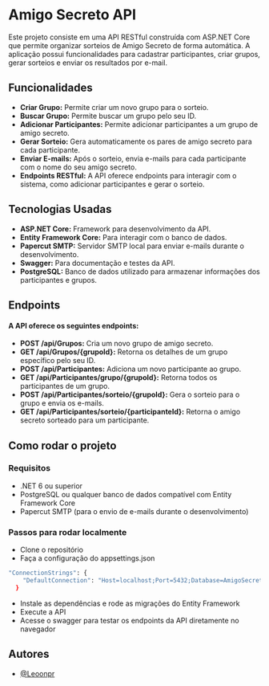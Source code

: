 
# Amigo Secreto API

Este projeto consiste em uma API RESTful construída com ASP.NET Core que permite organizar sorteios de Amigo Secreto de forma automática. A aplicação possui funcionalidades para cadastrar participantes, criar grupos, gerar sorteios e enviar os resultados por e-mail.

## Funcionalidades
* **Criar Grupo:** Permite criar um novo grupo para o sorteio.
* **Buscar Grupo:** Permite buscar um grupo pelo seu ID.
* **Adicionar Participantes:** Permite adicionar participantes a um grupo de amigo secreto.
* **Gerar Sorteio:** Gera automaticamente os pares de amigo secreto para cada participante.
* **Enviar E-mails:** Após o sorteio, envia e-mails para cada participante com o nome do seu amigo secreto.
* **Endpoints RESTful:** A API oferece endpoints para interagir com o sistema, como adicionar participantes e gerar o sorteio.

## Tecnologias Usadas
* **ASP.NET Core:** Framework para desenvolvimento da API.
* **Entity Framework Core:** Para interagir com o banco de dados.
* **Papercut SMTP:** Servidor SMTP local para enviar e-mails durante o desenvolvimento.
* **Swagger:** Para documentação e testes da API.
* **PostgreSQL:** Banco de dados utilizado para armazenar informações dos participantes e grupos.

## Endpoints
#### A API oferece os seguintes endpoints:

* **POST /api/Grupos:** Cria um novo grupo de amigo secreto.
* **GET /api/Grupos/{grupoId}:** Retorna os detalhes de um grupo específico pelo seu ID.
* **POST /api/Participantes:** Adiciona um novo participante ao grupo.
* **GET /api/Participantes/grupo/{grupoId}:** Retorna todos os participantes de um grupo.
* **POST /api/Participantes/sorteio/{grupoId}:** Gera o sorteio para o grupo e envia os e-mails.
* **GET /api/Participantes/sorteio/{participanteId}:** Retorna o amigo secreto sorteado para um participante.


## Como rodar o projeto
### Requisitos
* .NET 6 ou superior
* PostgreSQL ou qualquer banco de dados compatível com Entity Framework Core
* Papercut SMTP (para o envio de e-mails durante o desenvolvimento)

### Passos para rodar localmente
* Clone o repositório
* Faça a configuração do appsettings.json
```bash
"ConnectionStrings": {
    "DefaultConnection": "Host=localhost;Port=5432;Database=AmigoSecretoDB;Username=COLOQUE_SEU_USUARIO;Password=COLOQUE_SUA_SENHA"
  }
```
* Instale as dependências e rode as migrações do Entity Framework
* Execute a API
* Acesse o swagger para testar os endpoints da API diretamente no navegador



## Autores

- [@Leoonpr](https://github.com/Leoonpr/)

